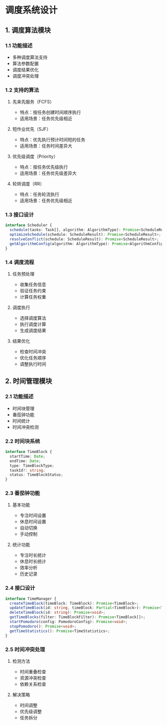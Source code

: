 # 调度系统设计

## 1. 调度算法模块

### 1.1 功能描述
- 多种调度算法支持
- 算法参数配置
- 调度结果优化
- 调度冲突处理

### 1.2 支持的算法
1. 先来先服务（FCFS）
   - 特点：按任务创建时间顺序执行
   - 适用场景：任务优先级相近

2. 短作业优先（SJF）
   - 特点：优先执行预计时间短的任务
   - 适用场景：任务时间差异大

3. 优先级调度（Priority）
   - 特点：按任务优先级执行
   - 适用场景：任务优先级差异大

4. 轮转调度（RR）
   - 特点：任务轮流执行
   - 适用场景：任务优先级相近

### 1.3 接口设计
```typescript
interface Scheduler {
  schedule(tasks: Task[], algorithm: AlgorithmType): Promise<ScheduleResult>;
  optimizeSchedule(schedule: ScheduleResult): Promise<ScheduleResult>;
  resolveConflict(schedule: ScheduleResult): Promise<ScheduleResult>;
  getAlgorithmConfig(algorithm: AlgorithmType): Promise<AlgorithmConfig>;
}
```

### 1.4 调度流程
1. 任务预处理
   - 收集任务信息
   - 验证任务约束
   - 计算任务权重

2. 调度执行
   - 选择调度算法
   - 执行调度计算
   - 生成调度结果

3. 结果优化
   - 检查时间冲突
   - 优化任务顺序
   - 调整执行时间

## 2. 时间管理模块

### 2.1 功能描述
- 时间块管理
- 番茄钟功能
- 时间统计
- 时间冲突检测

### 2.2 时间块系统
```typescript
interface TimeBlock {
  startTime: Date;
  endTime: Date;
  type: TimeBlockType;
  taskId?: string;
  status: TimeBlockStatus;
}
```

### 2.3 番茄钟功能
1. 基本功能
   - 专注时间设置
   - 休息时间设置
   - 自动切换
   - 手动控制

2. 统计功能
   - 专注时长统计
   - 休息时长统计
   - 效率分析
   - 历史记录

### 2.4 接口设计
```typescript
interface TimeManager {
  createTimeBlock(timeBlock: TimeBlock): Promise<TimeBlock>;
  updateTimeBlock(id: string, timeBlock: Partial<TimeBlock>): Promise<TimeBlock>;
  deleteTimeBlock(id: string): Promise<void>;
  getTimeBlocks(filter: TimeBlockFilter): Promise<TimeBlock[]>;
  startPomodoro(config: PomodoroConfig): Promise<void>;
  stopPomodoro(): Promise<void>;
  getTimeStatistics(): Promise<TimeStatistics>;
}
```

### 2.5 时间冲突处理
1. 检测方法
   - 时间重叠检查
   - 资源冲突检查
   - 依赖关系检查

2. 解决策略
   - 时间调整
   - 优先级调整
   - 任务拆分 